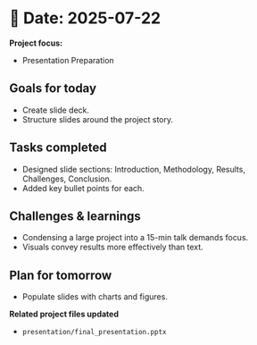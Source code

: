 # 📅 Date: 2025-07-22
**Project focus:**
- Presentation Preparation

## Goals for today
- Create slide deck.  
- Structure slides around the project story.

## Tasks completed
- Designed slide sections: Introduction, Methodology, Results, Challenges, Conclusion.  
- Added key bullet points for each.  

## Challenges & learnings
- Condensing a large project into a 15-min talk demands focus.  
- Visuals convey results more effectively than text.

## Plan for tomorrow
- Populate slides with charts and figures.

**Related project files updated**
- ``presentation/final_presentation.pptx``

